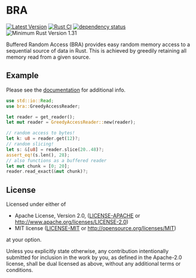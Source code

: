 # BRA

 [![Latest Version](https://img.shields.io/crates/v/bra.svg)](https://crates.io/crates/bra) [![Rust CI](https://github.com/Enet4/bra-rs/actions/workflows/rust.yml/badge.svg)](https://github.com/Enet4/bra-rs/actions/workflows/rust.yml) [![dependency status](https://deps.rs/repo/github/Enet4/bra-rs/status.svg)](https://deps.rs/repo/github/Enet4/bra-rs) ![Minimum Rust Version 1.31](https://img.shields.io/badge/Minimum%20Rust%20Version-1.31-green.svg)

Buffered Random Access (BRA) provides easy random memory access to a sequential source of data in Rust. This is achieved by greedily retaining all memory read from a given source.

## Example

Please see the [documentation](https://docs.rs/bra) for additional info.

```rust
use std::io::Read;
use bra::GreedyAccessReader;

let reader = get_reader();
let mut reader = GreedyAccessReader::new(reader);

// random access to bytes!
let k: u8 = reader.get(12)?;
// random slicing!
let s: &[u8] = reader.slice(20..48)?;
assert_eq!(s.len(), 28);
// also functions as a buffered reader
let mut chunk = [0; 20];
reader.read_exact(&mut chunk)?;
```

## License

Licensed under either of

* Apache License, Version 2.0, ([LICENSE-APACHE](LICENSE-APACHE) or <http://www.apache.org/licenses/LICENSE-2.0>)
* MIT license ([LICENSE-MIT](LICENSE-MIT) or <http://opensource.org/licenses/MIT>)

at your option.

Unless you explicitly state otherwise, any contribution intentionally submitted
for inclusion in the work by you, as defined in the Apache-2.0 license, shall be dual licensed as above, without any
additional terms or conditions.
